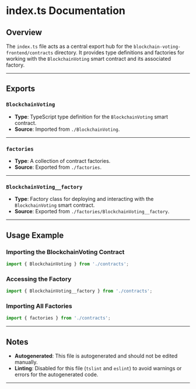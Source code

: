 
# index.ts Documentation

## Overview
The `index.ts` file acts as a central export hub for the `blockchain-voting-frontend/contracts` directory. It provides type definitions and factories for working with the `BlockchainVoting` smart contract and its associated factory.

---

## Exports

### `BlockchainVoting`
- **Type**: TypeScript type definition for the `BlockchainVoting` smart contract.
- **Source**: Imported from `./BlockchainVoting`.

---

### `factories`
- **Type**: A collection of contract factories.
- **Source**: Exported from `./factories`.

---

### `BlockchainVoting__factory`
- **Type**: Factory class for deploying and interacting with the `BlockchainVoting` smart contract.
- **Source**: Exported from `./factories/BlockchainVoting__factory`.

---

## Usage Example

### Importing the BlockchainVoting Contract
```typescript
import { BlockchainVoting } from './contracts';
```

### Accessing the Factory
```typescript
import { BlockchainVoting__factory } from './contracts';
```

### Importing All Factories
```typescript
import { factories } from './contracts';
```

---

## Notes
- **Autogenerated**: This file is autogenerated and should not be edited manually.
- **Linting**: Disabled for this file (`tslint` and `eslint`) to avoid warnings or errors for the autogenerated code.

--- 
